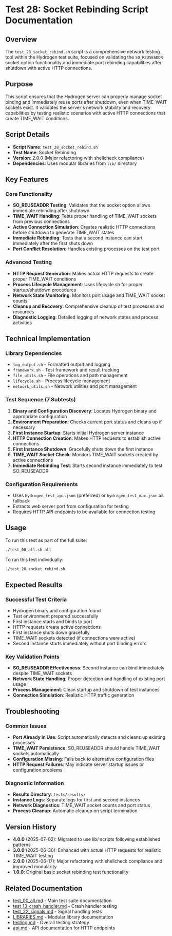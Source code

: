 # Test 28: Socket Rebinding Script Documentation

## Overview

The `test_28_socket_rebind.sh` script is a comprehensive network testing tool within the Hydrogen test suite, focused on validating the `SO_REUSEADDR` socket option functionality and immediate port rebinding capabilities after shutdown with active HTTP connections.

## Purpose

This script ensures that the Hydrogen server can properly manage socket binding and immediately reuse ports after shutdown, even when TIME_WAIT sockets exist. It validates the server's network stability and recovery capabilities by testing realistic scenarios with active HTTP connections that create TIME_WAIT conditions.

## Script Details

- **Script Name**: `test_28_socket_rebind.sh`
- **Test Name**: Socket Rebinding
- **Version**: 2.0.0 (Major refactoring with shellcheck compliance)
- **Dependencies**: Uses modular libraries from `lib/` directory

## Key Features

### Core Functionality

- **SO_REUSEADDR Testing**: Validates that the socket option allows immediate rebinding after shutdown
- **TIME_WAIT Handling**: Tests proper handling of TIME_WAIT sockets from previous connections
- **Active Connection Simulation**: Creates realistic HTTP connections before shutdown to generate TIME_WAIT states
- **Immediate Rebinding**: Tests that a second instance can start immediately after the first shuts down
- **Port Conflict Resolution**: Handles existing processes on the test port

### Advanced Testing

- **HTTP Request Generation**: Makes actual HTTP requests to create proper TIME_WAIT conditions
- **Process Lifecycle Management**: Uses lifecycle.sh for proper startup/shutdown procedures
- **Network State Monitoring**: Monitors port usage and TIME_WAIT socket counts
- **Cleanup and Recovery**: Comprehensive cleanup of test processes and resources
- **Diagnostic Logging**: Detailed logging of network states and process activities

## Technical Implementation

### Library Dependencies

- `log_output.sh` - Formatted output and logging
- `framework.sh` - Test framework and result tracking
- `file_utils.sh` - File operations and path management
- `lifecycle.sh` - Process lifecycle management
- `network_utils.sh` - Network utilities and port management

### Test Sequence (7 Subtests)

1. **Binary and Configuration Discovery**: Locates Hydrogen binary and appropriate configuration
2. **Environment Preparation**: Checks current port status and cleans up if necessary
3. **First Instance Startup**: Starts initial Hydrogen server instance
4. **HTTP Connection Creation**: Makes HTTP requests to establish active connections
5. **First Instance Shutdown**: Gracefully shuts down the first instance
6. **TIME_WAIT Socket Check**: Monitors TIME_WAIT sockets created by active connections
7. **Immediate Rebinding Test**: Starts second instance immediately to test SO_REUSEADDR

### Configuration Requirements

- Uses `hydrogen_test_api.json` (preferred) or `hydrogen_test_max.json` as fallback
- Extracts web server port from configuration for testing
- Requires HTTP API endpoints to be available for connection testing

## Usage

To run this test as part of the full suite:

```bash
./test_00_all.sh all
```

To run this test individually:

```bash
./test_28_socket_rebind.sh
```

## Expected Results

### Successful Test Criteria

- Hydrogen binary and configuration found
- Test environment prepared successfully
- First instance starts and binds to port
- HTTP requests create active connections
- First instance shuts down gracefully
- TIME_WAIT sockets detected (if connections were active)
- Second instance starts immediately without port binding errors

### Key Validation Points

- **SO_REUSEADDR Effectiveness**: Second instance can bind immediately despite TIME_WAIT sockets
- **Network State Handling**: Proper detection and handling of existing port usage
- **Process Management**: Clean startup and shutdown of test instances
- **Connection Simulation**: Realistic HTTP traffic generation

## Troubleshooting

### Common Issues

- **Port Already in Use**: Script automatically detects and cleans up existing processes
- **TIME_WAIT Persistence**: SO_REUSEADDR should handle TIME_WAIT sockets automatically
- **Configuration Missing**: Falls back to alternative configuration files
- **HTTP Request Failures**: May indicate server startup issues or configuration problems

### Diagnostic Information

- **Results Directory**: `tests/results/`
- **Instance Logs**: Separate logs for first and second instances
- **Network Diagnostics**: TIME_WAIT socket counts and port status
- **Process Cleanup**: Automatic cleanup on script termination

## Version History

- **4.0.0** (2025-07-02): Migrated to use lib/ scripts following established patterns
- **3.0.0** (2025-06-30): Enhanced with actual HTTP requests for realistic TIME_WAIT testing
- **2.0.0** (2025-06-17): Major refactoring with shellcheck compliance and improved modularity
- **1.0.0**: Original basic socket rebinding test functionality

## Related Documentation

- [test_00_all.md](test_00_all.md) - Main test suite documentation
- [test_13_crash_handler.md](test_13_crash_handler.md) - Crash handler testing
- [test_22_signals.md](test_22_signals.md) - Signal handling tests
- [LIBRARIES.md](LIBRARIES.md) - Modular library documentation
- [testing.md](../../docs/testing.md) - Overall testing strategy
- [api.md](../../docs/api.md) - API documentation for HTTP endpoints
